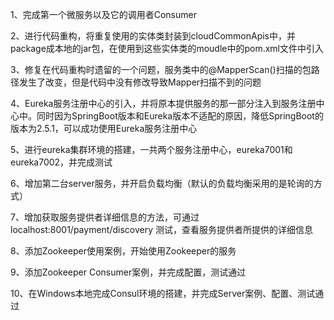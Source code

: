 1、完成第一个微服务以及它的调用者Consumer

2、进行代码重构，将重复使用的实体类封装到cloudCommonApis中，并package成本地的jar包，在使用到这些实体类的moudle中的pom.xml文件中引入

3、修复在代码重构时遗留的一个问题，服务类中的@MapperScan()扫描的包路径发生了改变，但是代码中没有修改导致Mapper扫描不到的问题

4、Eureka服务注册中心的引入，并将原本提供服务的那一部分注入到服务注册中心中。同时因为SpringBoot版本和Eureka版本不适配的原因，降低SpringBoot的版本为2.5.1，可以成功使用Eureka服务注册中心

5、进行eureka集群环境的搭建，一共两个服务注册中心，eureka7001和eureka7002，并完成测试

6、增加第二台server服务，并开启负载均衡（默认的负载均衡采用的是轮询的方式）

7、增加获取服务提供者详细信息的方法，可通过localhost:8001/payment/discovery 测试，查看服务提供者所提供的详细信息

8、添加Zookeeper使用案例，开始使用Zookeeper的服务

9、添加Zookeeper Consumer案例，并完成配置，测试通过

10、在Windows本地完成Consul环境的搭建，并完成Server案例、配置、测试通过
